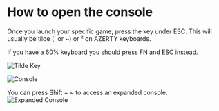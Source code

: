 # How to open the console

Once you launch your specific game, press the key under ESC.
This will usually be tilde (\` or \~) or ² on AZERTY keyboards. 

If you have a 60% keyboard you should press FN and ESC instead.

![Tilde Key](https://i.imgur.com/QH6D0UE.png)

![Console](https://i.imgur.com/8myrfmi.png)

You can press Shift + \~ to access an expanded console.
![Expanded Console](https://i.imgur.com/4wU24zG.png)
